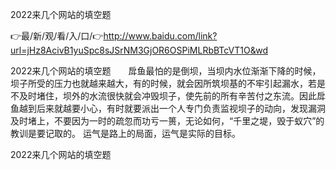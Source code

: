 2022来几个网站的填空题

👉最/新/观/看/入/口/👉http://www.baidu.com/link?url=jHz8AcivB1yuSpc8sJSrNM3GjOR6OSPiMLRbBTcVT1O&wd

2022来几个网站的填空题　　戽鱼最怕的是倒坝，当坝内水位渐渐下降的时候，坝子所受的压力也就越来越大，有的时候，就会因所筑坝基的不牢引起漏水，若是不及时堵住，坝外的水流很快就会冲毁坝子，使先前的所有辛苦付之东流。因此戽鱼越到后来就越要小心，有时就要派出一个人专门负责监视坝子的动向，发现漏洞及时堵上，不要因为一时的疏忽而功亏一篑，无论如何，“千里之堤，毁于蚁穴”的教训是要记取的。
	运气是路上的局面，运气是实际的目标。


2022来几个网站的填空题
